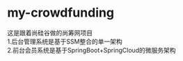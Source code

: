 # my-crowdfunding
这是跟着尚硅谷做的尚筹网项目<br>
1.后台管理系统是基于SSM整合的单一架构<br>
2.前台会员系统是基于SpringBoot+SpringCloud的微服务架构
